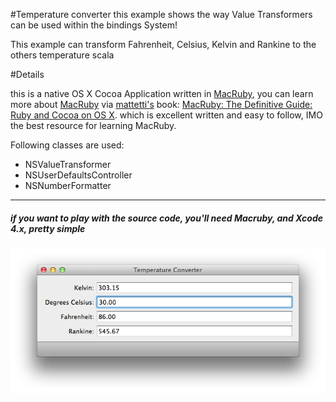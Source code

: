 #Temperature converter
this example shows the way Value Transformers can be used within the bindings System!

This example can transform Fahrenheit, Celsius, Kelvin and Rankine to the others temperature scala

#Details

this is a native OS X Cocoa Application written in [MacRuby](http://macruby.org), you can learn more about [MacRuby](http://macruby.org) via [mattetti's](https://github.com/mattetti) book: [MacRuby: The Definitive Guide: Ruby and Cocoa on OS X](http://amzn.to/tVx4ng). which is excellent written and easy to follow, IMO the best resource for learning MacRuby.

Following classes are used:

* NSValueTransformer
* NSUserDefaultsController
* NSNumberFormatter

---------


##### if you want to play with the source code, you'll need Macruby, and Xcode 4.x, pretty simple


![Temperature Converter screenshot](https://github.com/seanlilmateus/Temperature-Converter/blob/master/TemperatureConverter.PNG?raw=true "Screenshot")
